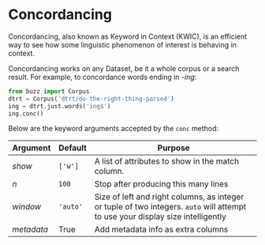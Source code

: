 # Concordancing

Concordancing, also known as Keyword in Context (KWIC), is an efficient way to see how some linguistic phenomenon of interest is behaving in context.

Concordancing works on any Dataset, be it a whole corpus or a search result. For example, to concordance words ending in *-ing*:


```python
from buzz import Corpus
dtrt = Corpus('dtrt/do-the-right-thing-parsed')
ing = dtrt.just.words('ing$')
ing.conc()
```

Below are the keyword arguments accepted by the `conc` method:

| Argument | Default | Purpose                                           |
|----------|---------|---------------------------------------------------|
| *show*     | `['w']` | A list of attributes to show in the match column. |
| *n*         |  `100`       |   Stop after producing this many lines  |
| *window*         |  `'auto'`       |  Size of left and right columns, as integer or tuple of two integers. `auto` will attempt to use your display size intelligently                                    |
| *metadata*         |  True       |  Add metadata info as extra columns                        |



